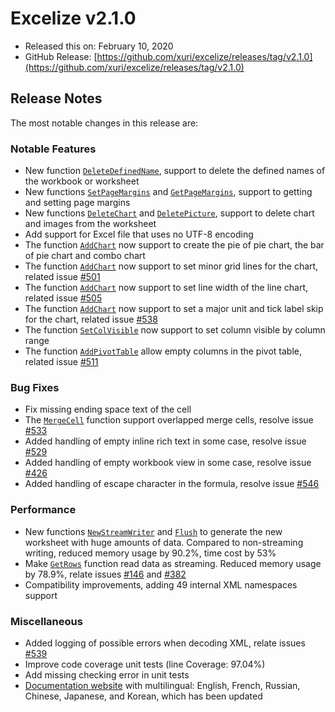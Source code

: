 # Excelize v2.1.0

* Released this on: February 10, 2020
* GitHub Release: [https://github.com/xuri/excelize/releases/tag/v2.1.0](https://github.com/xuri/excelize/releases/tag/v2.1.0)

## Release Notes

The most notable changes in this release are:

### Notable Features

* New function [`DeleteDefinedName`](https://pkg.go.dev/github.com/360EntSecGroup-Skylar/excelize/v2@v2.1.0#File.DeleteDefinedName), support to delete the defined names of the workbook or worksheet
* New functions [`SetPageMargins`](https://pkg.go.dev/github.com/360EntSecGroup-Skylar/excelize/v2@v2.1.0#File.SetPageMargins) and [`GetPageMargins`](https://pkg.go.dev/github.com/360EntSecGroup-Skylar/excelize/v2@v2.1.0#File.GetPageMargins), support to getting and setting page margins
* New functions [`DeleteChart`](https://pkg.go.dev/github.com/360EntSecGroup-Skylar/excelize/v2@v2.1.0#File.DeleteChart) and [`DeletePicture`](https://pkg.go.dev/github.com/360EntSecGroup-Skylar/excelize/v2@v2.1.0#File.DeletePicture), support to delete chart and images from the worksheet
* Add support for Excel file that uses no UTF-8 encoding
* The function [`AddChart`](https://pkg.go.dev/github.com/360EntSecGroup-Skylar/excelize/v2@v2.1.0#File.AddChart) now support to create the pie of pie chart, the bar of pie chart and combo chart
* The function [`AddChart`](https://pkg.go.dev/github.com/360EntSecGroup-Skylar/excelize/v2@v2.1.0#File.AddChart) now support to set minor grid lines for the chart, related issue [#501](https://github.com/xuri/excelize/issues/501)
* The function [`AddChart`](https://pkg.go.dev/github.com/360EntSecGroup-Skylar/excelize/v2@v2.1.0#File.AddChart) now support to set line width of the line chart, related issue [#505](https://github.com/xuri/excelize/issues/505)
* The function [`AddChart`](https://pkg.go.dev/github.com/360EntSecGroup-Skylar/excelize/v2@v2.1.0#File.AddChart) now support to set a major unit and tick label skip for the chart, related issue [#538](https://github.com/xuri/excelize/issues/538)
* The function [`SetColVisible`](https://pkg.go.dev/github.com/360EntSecGroup-Skylar/excelize/v2@v2.1.0#File.SetColVisible) now support to set column visible by column range
* The function [`AddPivotTable`](https://pkg.go.dev/github.com/360EntSecGroup-Skylar/excelize/v2@v2.1.0#File.AddPivotTable) allow empty columns in the pivot table, related issue [#511](https://github.com/xuri/excelize/issues/511)

### Bug Fixes

* Fix missing ending space text of the cell
* The [`MergeCell`](https://pkg.go.dev/github.com/360EntSecGroup-Skylar/excelize/v2@v2.1.0#File.MergeCell) function support overlapped merge cells, resolve issue [#533](https://github.com/xuri/excelize/issues/533)
* Added handling of empty inline rich text in some case, resolve issue [#529](https://github.com/xuri/excelize/issues/529)
* Added handling of empty workbook view in some case, resolve issue [#426](https://github.com/xuri/excelize/issues/426)
* Added handling of escape character in the formula, resolve issue [#546](https://github.com/xuri/excelize/issues/546)

### Performance

* New functions [`NewStreamWriter`](https://pkg.go.dev/github.com/360EntSecGroup-Skylar/excelize/v2@v2.1.0#File.NewStreamWriter) and [`Flush`](https://pkg.go.dev/github.com/360EntSecGroup-Skylar/excelize/v2@v2.1.0#StreamWriter.Flush) to generate the new worksheet with huge amounts of data. Compared to non-streaming writing, reduced memory usage by 90.2%, time cost by 53%
* Make [`GetRows`](https://pkg.go.dev/github.com/360EntSecGroup-Skylar/excelize/v2@v2.1.0#File.GetRows) function read data as streaming. Reduced memory usage by 78.9%, relate issues [#146](https://github.com/xuri/excelize/issues/146) and [#382](https://github.com/xuri/excelize/issues/382)
* Compatibility improvements, adding 49 internal XML namespaces support

### Miscellaneous

* Added logging of possible errors when decoding XML, relate issues [#539](https://github.com/xuri/excelize/issues/539)
* Improve code coverage unit tests (line Coverage: 97.04%)
* Add missing checking error in unit tests
* [Documentation website](https://xuri.me/excelize) with multilingual: English, French, Russian, Chinese, Japanese, and Korean, which has been updated
